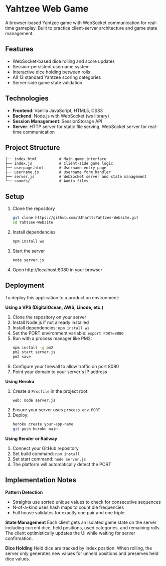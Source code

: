 # Yahtzee Web Game

A browser-based Yahtzee game with WebSocket communication for real-time gameplay. Built to practice client-server architecture and game state management.

## Features

- WebSocket-based dice rolling and score updates
- Session-persistent username system
- Interactive dice holding between rolls
- All 13 standard Yahtzee scoring categories
- Server-side game state validation

## Technologies

- **Frontend**: Vanilla JavaScript, HTML5, CSS3
- **Backend**: Node.js with WebSocket (ws library)
- **Session Management**: SessionStorage API
- **Server**: HTTP server for static file serving, WebSocket server for real-time communication

## Project Structure

```
├── index.html          # Main game interface
├── index.js            # Client-side game logic
├── userpage.html       # Username entry page
├── username.js         # Username form handler
├── server.js           # WebSocket server and state management
└── sounds/             # Audio files
```

## Setup

1. Clone the repository
   ```bash
   git clone https://github.com/JJhartt/Yahtzee-Website.git
   cd Yahtzee-Website
   ```

2. Install dependencies
   ```bash
   npm install ws
   ```

3. Start the server
   ```bash
   node server.js
   ```

4. Open http://localhost:8080 in your browser

## Deployment

To deploy this application to a production environment:

**Using a VPS (DigitalOcean, AWS, Linode, etc.)**

1. Clone the repository on your server
2. Install Node.js if not already installed
3. Install dependencies: `npm install ws`
4. Set the PORT environment variable: `export PORT=8080`
5. Run with a process manager like PM2:
   ```bash
   npm install -g pm2
   pm2 start server.js
   pm2 save
   ```
6. Configure your firewall to allow traffic on port 8080
7. Point your domain to your server's IP address

**Using Heroku**

1. Create a `Procfile` in the project root:
   ```
   web: node server.js
   ```
2. Ensure your server uses `process.env.PORT`
3. Deploy:
   ```bash
   heroku create your-app-name
   git push heroku main
   ```

**Using Render or Railway**

1. Connect your GitHub repository
2. Set build command: `npm install`
3. Set start command: `node server.js`
4. The platform will automatically detect the PORT

## Implementation Notes

**Pattern Detection**
- Straights use sorted unique values to check for consecutive sequences
- N-of-a-kind uses hash maps to count die frequencies
- Full house validates for exactly one pair and one triple

**State Management**
Each client gets an isolated game state on the server including current dice, held positions, used categories, and remaining rolls. The client optimistically updates the UI while waiting for server confirmation.

**Dice Holding**
Held dice are tracked by index position. When rolling, the server only generates new values for unheld positions and preserves held dice values.
